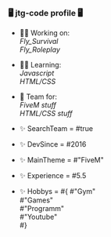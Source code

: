 ### 🖥️ jtg-code profile 🖥️


- 👨‍💼 Working on: <br>
  *Fly_Survival* <br>
  *Fly_Roleplay* <br>
  
- 👨‍🎓 Learning: <br>
  *Javascript* <br>
  *HTML/CSS* <br>
  
- 👥 Team for: <br>
  *FiveM stuff* <br>
  *HTML/CSS stuff* <br>
  
- ✨ SearchTeam = #true
- ✨ DevSince = #2016
- ✨ MainTheme = #"FiveM"
- ✨ Experience = #5.5
- ✨ Hobbys = #{
  #"Gym" <br>
  #"Games" <br>
  #"Programm" <br>
  #"Youtube" <br>
  #}
